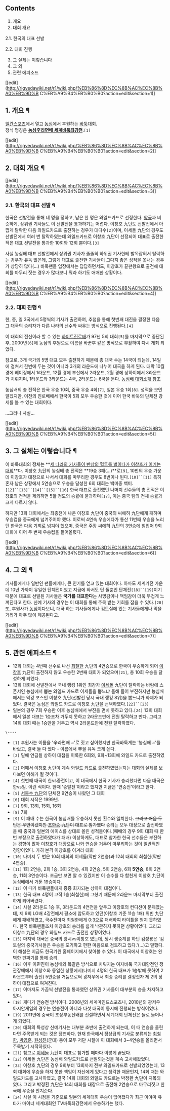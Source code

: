## Contents

    

1. 개요 
2. 대회 개요 
    

2.1. 한국의 대표 선발

2.2. 대회 진행

3. 그 실체는 이렇습니다 
4. 그 외 
5. 관련 에피소드 

[[edit](http://rigvedawiki.net/r1/wiki.php/%EB%86%8D%EC%8B%AC%EC%8B%A0%EB%9D%B
C%EB%A9%B4%EB%B0%B0?action=edit&section=1)]

## 1. 개요 ¶

[일간스포츠](http://isplus.joinsmsn.com/)에서 열고 [농심](%EB%86%8D%EC%8B%AC.md)에서
후원하는 [바둑](%EB%B0%94%EB%91%91.md)대회.  
정식 명칭은 **[농심辛라면배 세계바둑최강전](http://www.shinramyun.com/news/badook_live)**.`[1]`

[[edit](http://rigvedawiki.net/r1/wiki.php/%EB%86%8D%EC%8B%AC%EC%8B%A0%EB%9D%B
C%EB%A9%B4%EB%B0%B0?action=edit&section=2)]

## 2. 대회 개요 ¶

  

[[edit](http://rigvedawiki.net/r1/wiki.php/%EB%86%8D%EC%8B%AC%EC%8B%A0%EB%9D%B
C%EB%A9%B4%EB%B0%B0?action=edit&section=3)]

### 2.1. 한국의 대표 선발 ¶

한국은 선발전을 통해 네 명을 정하고, 남은 한 명은 와일드카드로 선정한다. [양궁](%EC%96%91%EA%B6%81.md)과
비슷하게, 상위권 기사들도 이 선발전을 통과하기는 어렵다. 이창호 九단도 선발전에서 아깝게 탈락한 다음 와일드카드로 출전하는 경우가
대다수`[2]`이며, 이세돌 九단의 경우도 선발전에서 여러 번 탈락하였는데 와일드카드로 이창호 九단이 선정되어 대표로 출전한 적은 대표
선발전을 통과한 10회와 12회 뿐이다.`[3]`

  

사실 농심배 대표 선발전에서 상위권 기사가 줄줄히 하위권 기사한테 발목잡혀서 탈락하는 경우가 유독 많은데, 그렇게 대표로 출전한 기사들이
그다지 좋은 성적을 못내는 경우가 상당히 많다(...) 바둑팬들 입장에서는 답답하면서도, 이창호가 끝판왕으로 출전해 대회를 마무리 짓는
경우가 많다보니 뭐라 하기도 애매한 상황이다.

  

[[edit](http://rigvedawiki.net/r1/wiki.php/%EB%86%8D%EC%8B%AC%EC%8B%A0%EB%9D%B
C%EB%A9%B4%EB%B0%B0?action=edit&section=4)]

### 2.2. 대회 진행 ¶

한, 중, 일 3국에서 5명씩의 기사가 출전하여, 추첨을 통해 첫번째 대진을 결정한 다음 그 대국의 승리자가 다른 나라의 선수와 싸우는
방식으로 진행된다.`[4]`

  

이 대회의 전신이라 할 수 있는
[하이트진로배](%ED%95%98%EC%9D%B4%ED%8A%B8%EC%A7%84%EB%A1%9C%EB%B0%B0.md)가 97년 5회
대회`[5]`를 마지막으로 중단된 후, 2000년`[6]`에 농심의 후원으로 이름을 바꾼후 같은 방식으로 부활하여 다시 개최 되었다.

  

참고로, 3개 국가의 5명 대표 모두 출전하기 때문에 총 대국 수는 14국이 되는데, 14일에 걸쳐서 한번에 두는 것이 아니라 3개의
라운드에 나누어 대국을 하게 된다. 대락 10월경에 베이징에서 1라운드, 12월 경에 부산에서 2라운드, 2월 경에 상하이에서 3라운드가
치뤄지며, 1라운드와 3라운드는 4국, 2라운드는 6국을 둔다. [농심배 대회소개
참조](http://www.shinramyun.com/news/badook_rally_introduction)

  

농심배의 총 전적은 한국 우승 10회, 중국 우승 4회`[7]`, 일본 우승 1회`[8]`. 성적을 보면 알겠지만, 이전의 진로배에서 한국이
5회 모두 우승한 것에 이어 한국 바둑의 단체전 강세를 볼 수 있는 대회이다.

  

...그러나 사실...

  

[[edit](http://rigvedawiki.net/r1/wiki.php/%EB%86%8D%EC%8B%AC%EC%8B%A0%EB%9D%B
C%EB%A9%B4%EB%B0%B0?action=edit&section=5)]

## 3. 그 실체는 이렇습니다 ¶

이 바둑대회의 정체는 **[세 나라의 기사들이 반상의 혈투를 벌이다가 이창호가 이기는대회](%EA%B2%8C%EB%A6%AC%20%EB%A6%AC%EB%84%A4%EC%BB%A4.md)**다. 이창호 九단의 농심배 총
전적은 **19승 3패(...)**로`[9]`, 10번의 우승 가운데 이창호가 대장으로 나서서 대회를 마무리한 경우도 8번이나
된다.`[10]``[11]` 특히 혼자 남은 상황에서 5연승으로 우승을 달성한 6회 대회는 백미중
백미.`[12]``[13]``[14]``[15]``[16]` 한국 대표로 출전했던 나머지 선수들의 총 전적은 이창호의 전적을 제외하면 5할
정도의 승률에 불과하며`[17]`, 이는 중국 팀의 전체 승률과 크게 다르지 않다.

  

하지만 13회 대회에서는 최종전에 나온 이창호 九단이 중국의 씨에허 九단에게 패하며 우승컵을 중국에게 넘겨주어야 했다. 이로써 4연속
우승에다가 통산 11번째 우승을 노리던 한국은 다음 기회로 넘겨야 했으며, 중국은 주장 씨에허 九단의 3연승에 힘입어 9회 대회에 이어 두
번째 우승컵을 들어올렸다.

[[edit](http://rigvedawiki.net/r1/wiki.php/%EB%86%8D%EC%8B%AC%EC%8B%A0%EB%9D%B
C%EB%A9%B4%EB%B0%B0?action=edit&section=6)]

## 4. 그 외 ¶

기사들에게나 일반인 팬들에게나, 큰 인기를 얻고 있는 대회이다. 아마도 세계기전 가운데 10년 가까이 유일한 단체전이었고 지금에 와서도 단
둘뿐인 단체전`[18]``[19]`이기 때문에 대표로 선발된 기사들은 **국가를 대표한다**는 사명감이나 책임감이 더욱 무겁게 느껴진다고
한다. 신예 기사의 경우는 이 대회를 통해 주목 받는 기회를 잡을 수 있다.`[20]` 또, 후원사가
[농심](%EB%86%8D%EC%8B%AC.md)이다보니, 대국 하는 기사들에게나 검토실에 있는 기사들에게나 먹을거리가 아주 많이
제공된다고.

  

[[edit](http://rigvedawiki.net/r1/wiki.php/%EB%86%8D%EC%8B%AC%EC%8B%A0%EB%9D%B
C%EB%A9%B4%EB%B0%B0?action=edit&section=7)]

## 5. 관련 에피소드 ¶

  * 12회 대회는 4번째 선수로 나선 [최철한](%EC%B5%9C%EC%B2%A0%ED%95%9C.md) 九단의 4연승으로 한국이 우승하게 되어 [이창호](%EC%9D%B4%EC%B0%BD%ED%98%B8.md) 九단이 출전하지 않고 우승한 2번째 대회가 되었으며`[21]`, 총 10회 우승을 달성하게 되었다.
  * 13회 대회에 선발전에서 국내 랭킹 1위인 최강자 [이세돌](%EC%9D%B4%EC%84%B8%EB%8F%8C.md) 九단이 탈락하는 바람에 스폰서인 농심에서 뽑는 와일드 카드로 이세돌을 뽑느냐 올해 들어 부진하지만 농심배에서는 막강 포스인 이창호 九단(선발전 당시 국내 랭킹 8위)을 뽑느냐가 화제가 되었다. 결국은 농심은 와일드 카드로 이창호 九단을 선택하였다.`[22]``[23]`
  * 일본의 경우 7회 우승한 이후 농심배에서 부진을 면치 못하고 있다.`[24]` 13회 대회에서 일본 대표는 1승조차 거두지 못하고 2라운드만에 전원 탈락하고 만다. 그리고 14회 대회 때는 1승만을 거두고 역시 2라운드만에 전원 탈락하였다.

`\----`

  * `[1]` 후원사는 이름을 '辛라면배 ~'로 짓고 싶어했지만 한국바둑계는 '농심배 ~'를 바랐고, 결국 둘 다 썼다 - 이름에서 辛을 유독 크게 쓴다.
  * `[2]` 밑에 언급될 상하이 대첩을 이룩한 6회와, 9회~13회에 와일드 카드로 출전하였다.
  * `[3]` 어째서 이창호 九단이 계속 와일드 카드로 출전하였었는지는 대회의 실체를 보다보면 이해가 될 것이다.
  * `[4]` 첫번째 대국이 한vs중전이고, 이 대국에서 한국 기사가 승리했다면 다음 대국은 한vs일. 이런 식이다. 한때 '승발전'이라고 했지만 지금은 '연승전'이라고 한다.
  * `[5]` [서봉수 九단](%EC%84%9C%EB%B4%89%EC%88%98.md)의 단체전 9연승이 나왔던 그 대회
  * `[6]` 대회 시작은 1999년.
  * `[7]` 9회, 13회, 15회, 16회
  * `[8]` 7회
  * `[9]` 이 패배 수는 한국이 농심배를 우승하지 못한 횟수와 일치한다. <del>그리고 처음 두 번은 우연이겠지만 [조한승](%EC%A1%B0%ED%95%9C%EC%8A%B9.md) 九단이 대표로 참가했다</del> 승리는 모두 대장으로 출전하였을 때 중국과 일본의 에이스를 상대로 올린 성적들이다.(패배의 경우 9회 대회 때 한번 부장으로 출전하였다가 패배) 이상하게도, 대표로 참가한 한국 선수들은 부진하는 경향이 많아 이창호가 대장으로 나와 연승을 거두어 마무리하는 것이 일반적인 경향이었다. 가히 본격 이창호를 이겨라 대회
  * `[10]` 나머지 두 번은 10회 대회의 이세돌(막판 2연승)과 12회 대회의 최철한(막판 4연승).
  * `[11]` 1회 2연승, 2회 1승, 3회 2연승, 4회 2연승, 5회 2연승, 6회 **5연승**, 8회 2연승, 11회 3연승이다. 조금만 보면 알 수 있겠지만 이 승수를 다 합친게 이창호 九단이 농심배에서 거둔 19승이다.
  * `[12]` 이 때가 바둑팬들에게 종종 회자되는 상하이 대첩이다.
  * `[13]` 한국 대표 4명이 고작 1승(최철한)에 그쳤기 때문에 2라운드 마지막부터 출진하게 되어버렸다.
  * `[14]` 사실 2라운드 1승 후, 3라운드의 4연전을 앞두고 이창호의 컨디션이 문제였는데, 제 9회 LG배 4강전에서 평소에 압도하고 있던(이창호 기준 11승 1패) 위빈 九단에게 패배하였고, 국수전마저 최철한에게 0:3으로 패배하여 타이틀을 얻지 못하였다. 한국 바둑팬들조차 이창호의 승리를 쉽게 낙관하지 못하던 상황이었다. 그리고 이창호 九단의 경우 와일드 카드로 출전한 상황이었다.
  * `[15]` 마지막 대국은 중국의 왕시vs이창호 였는데, 당시 생중계를 하던 김성룡은 '검토실의 중국기사들은 우승을 포기하고 편한 마음으로 검토하고 있다.'(...)고 말했다. 이 해설은 지금도 한국기원 홈페이지에서 찾아볼 수 있다. 이 대국에서 이창호는 완벽한 판짜기를 통해 승리.
  * `[16]` 이후 이민진이 농심배와 똑같은 방식으로 치뤄지는 여자바둑 국가대항전인 정관장배에서 이창호와 동일한 상황에서(나머지 4명의 한국 대표가 1승밖에 못하여 2라운드부터 출전) 5연승을 거둠으로써 광저우에서 최종 승리를 결정짓자 제 2의 상하이 대첩으로 여겨진다.
  * `[17]` 이마저도 가끔씩 선발전을 통과했던 상위권 기사들이 대부분의 승을 차지하고 있다.
  * `[18]` 게다가 연승전 방식이다. 2008년의 세계마인드스포츠나, 2010년의 광저우 아시안게임의 경우는 연승전이 아니라 다섯 대국이 동시에 진행되는 방식이었다.
  * `[19]` 2011년에 중국이 초상부동산배를 신설하면서 세계대회 단체전은 둘로 늘어나게 되었다.
  * `[20]` 대회의 특성상 신예기사는 대부분 초반에 출전하게 되는데, 이 때 연승을 올린다면 주목받게 되는 것은 당연하다. 현재 한국에서 정상급의 기사로 분류되는 [최철한](%EC%B5%9C%EC%B2%A0%ED%95%9C.md), [박영훈](%EB%B0%95%EC%98%81%ED%9B%88.md), [원성진](%EC%9B%90%EC%84%B1%EC%A7%84.md)(군대) 등이 모두 저단 시절에 이 대회에서 3~4연승을 올리면서 주목받기 시작하였다.
  * `[21]` 참고로 [이세돌](%EC%9D%B4%EC%84%B8%EB%8F%8C.md) 九단이 대표로 참가할 때마다 이렇게 끝났다.
  * `[22]` 이세돌 九단은 농심배 와일드카드로 선발되는것을 계속 고사해왔었다.
  * `[23]` 이창호 九단의 경우 9회부터 13회까지 전부 와일드카드로 선발되었었는데, 13회 대회에 우승을 하지 못한 책임이 자신에게 있다고 생각한 때문인지, 14회 때는 와일드카드를 고사하였고, 결국 14회 대회의 와일드 카드로는 박정환 九단이 지목되었다. 그리고 박정환 九단은 14회 대회를 대장으로 출전해 2연승으로 마무리짓고 한국에 우승을 안겨준다.
  * `[24]` 사실 이 시점을 기준으로 일본의 세계대회 우승이 없어졌다가 최근 이야마 유타가 마이너 세계대회인 TV바둑최강전에서 우승하기는 했다.


